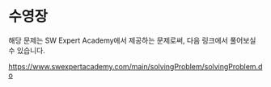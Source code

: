 # 수영장

해당 문제는 SW Expert Academy에서 제공하는 문제로써, 다음 링크에서 풀어보실 수 있습니다.

https://www.swexpertacademy.com/main/solvingProblem/solvingProblem.do